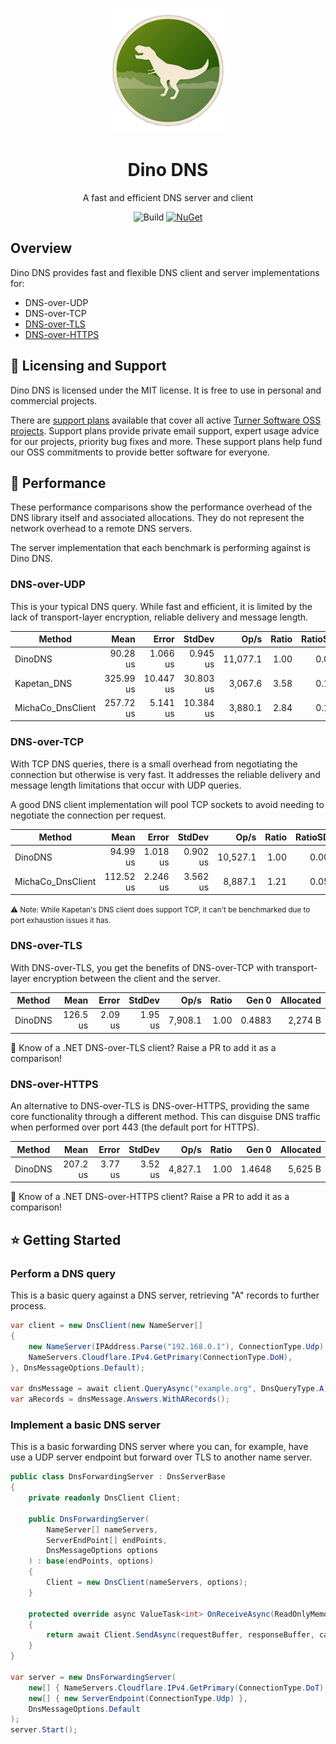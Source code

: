 ﻿<div align="center">

![Icon](images/icon.png)
# Dino DNS
A fast and efficient DNS server and client

![Build](https://img.shields.io/github/workflow/status/TurnerSoftware/DinoDNS/Build)
[![NuGet](https://img.shields.io/nuget/v/TurnerSoftware.DinoDNS.svg)](https://www.nuget.org/packages/TurnerSoftware.DinoDNS/)
</div>

## Overview

Dino DNS provides fast and flexible DNS client and server implementations for:

- DNS-over-UDP
- DNS-over-TCP
- [DNS-over-TLS](https://en.wikipedia.org/wiki/DNS-over-TLS)
- [DNS-over-HTTPS](https://en.wikipedia.org/wiki/DNS-over-HTTPS)

## 🤝 Licensing and Support

Dino DNS is licensed under the MIT license. It is free to use in personal and commercial projects.

There are [support plans](https://turnersoftware.com.au/support-plans) available that cover all active [Turner Software OSS projects](https://github.com/TurnerSoftware).
Support plans provide private email support, expert usage advice for our projects, priority bug fixes and more.
These support plans help fund our OSS commitments to provide better software for everyone.

## 🥇 Performance

These performance comparisons show the performance overhead of the DNS library itself and associated allocations.
They do not represent the network overhead to a remote DNS servers.

The server implementation that each benchmark is performing against is Dino DNS.

### DNS-over-UDP

This is your typical DNS query.
While fast and efficient, it is limited by the lack of transport-layer encryption, reliable delivery and message length.

|            Method |      Mean |     Error |    StdDev |     Op/s | Ratio | RatioSD |   Gen 0 |  Gen 1 | Allocated |
|------------------ |----------:|----------:|----------:|---------:|------:|--------:|--------:|-------:|----------:|
|           DinoDNS |  90.28 us |  1.066 us |  0.945 us | 11,077.1 |  1.00 |    0.00 |  0.4883 |      - |   1,704 B |
|       Kapetan_DNS | 325.99 us | 10.447 us | 30.803 us |  3,067.6 |  3.58 |    0.19 | 23.4375 | 0.9766 |  73,996 B |
| MichaCo_DnsClient | 257.72 us |  5.141 us | 10.384 us |  3,880.1 |  2.84 |    0.11 | 22.4609 |      - |  71,640 B |

### DNS-over-TCP

With TCP DNS queries, there is a small overhead from negotiating the connection but otherwise is very fast.
It addresses the reliable delivery and message length limitations that occur with UDP queries.

A good DNS client implementation will pool TCP sockets to avoid needing to negotiate the connection per request.

|            Method |      Mean |    Error |   StdDev |     Op/s | Ratio | RatioSD |  Gen 0 | Allocated |
|------------------ |----------:|---------:|---------:|---------:|------:|--------:|-------:|----------:|
|           DinoDNS |  94.99 us | 1.018 us | 0.902 us | 10,527.1 |  1.00 |    0.00 | 0.4883 |   1,892 B |
| MichaCo_DnsClient | 112.52 us | 2.246 us | 3.562 us |  8,887.1 |  1.21 |    0.05 | 1.4648 |   5,064 B |

<small>
⚠ Note: While Kapetan's DNS client does support TCP, it can't be benchmarked due to port exhaustion issues it has.
</small>

### DNS-over-TLS

With DNS-over-TLS, you get the benefits of DNS-over-TCP with transport-layer encryption between the client and the server.

|  Method |     Mean |   Error |  StdDev |    Op/s | Ratio |  Gen 0 | Allocated |
|-------- |---------:|--------:|--------:|--------:|------:|-------:|----------:|
| DinoDNS | 126.5 us | 2.09 us | 1.95 us | 7,908.1 |  1.00 | 0.4883 |   2,274 B |

👋 Know of a .NET DNS-over-TLS client? Raise a PR to add it as a comparison!

### DNS-over-HTTPS

An alternative to DNS-over-TLS is DNS-over-HTTPS, providing the same core functionality through a different method.
This can disguise DNS traffic when performed over port 443 (the default port for HTTPS).

|  Method |     Mean |   Error |  StdDev |    Op/s | Ratio |  Gen 0 | Allocated |
|-------- |---------:|--------:|--------:|--------:|------:|-------:|----------:|
| DinoDNS | 207.2 us | 3.77 us | 3.52 us | 4,827.1 |  1.00 | 1.4648 |   5,625 B |

👋 Know of a .NET DNS-over-HTTPS client? Raise a PR to add it as a comparison!

## ⭐ Getting Started

### Perform a DNS query

This is a basic query against a DNS server, retrieving "A" records to further process.

```csharp
var client = new DnsClient(new NameServer[]
{
	new NameServer(IPAddress.Parse("192.168.0.1"), ConnectionType.Udp)
    NameServers.Cloudflare.IPv4.GetPrimary(ConnectionType.DoH),
}, DnsMessageOptions.Default);

var dnsMessage = await client.QueryAsync("example.org", DnsQueryType.A);
var aRecords = dnsMessage.Answers.WithARecords();
```

### Implement a basic DNS server

This is a basic forwarding DNS server where you can, for example, have use a UDP server endpoint but forward over TLS to another name server.

```csharp
public class DnsForwardingServer : DnsServerBase
{
	private readonly DnsClient Client;

	public DnsForwardingServer(
		NameServer[] nameServers,
		ServerEndPoint[] endPoints,
		DnsMessageOptions options
	) : base(endPoints, options)
	{
		Client = new DnsClient(nameServers, options);
	}

	protected override async ValueTask<int> OnReceiveAsync(ReadOnlyMemory<byte> requestBuffer, Memory<byte> responseBuffer, CancellationToken cancellationToken)
	{
		return await Client.SendAsync(requestBuffer, responseBuffer, cancellationToken).ConfigureAwait(false);
	}
}

var server = new DnsForwardingServer(
	new[] { NameServers.Cloudflare.IPv4.GetPrimary(ConnectionType.DoT) },
	new[] { new ServerEndpoint(ConnectionType.Udp) },
	DnsMessageOptions.Default
);
server.Start();
```